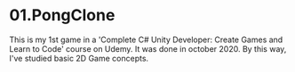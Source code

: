 # 01.PongClone

This is my 1st game in a 'Complete C# Unity Developer: Create Games and Learn to Code' course on Udemy.
It was done in october 2020.
By this way, I've studied basic 2D Game concepts.
